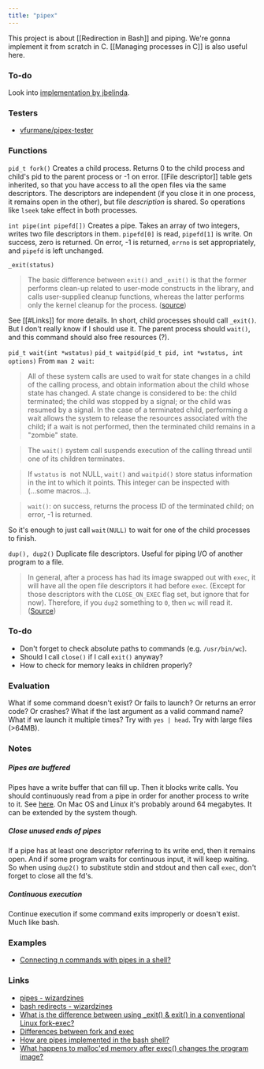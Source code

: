 ```yaml
---
title: "pipex"
---
```


This project is about [[Redirection in Bash]] and piping. We're gonna implement it from scratch in C. [[Managing processes in C]] is also useful here.

### To-do
Look into [implementation by jbelinda](https://projects.intra.42.fr/projects/pipex/projects_users/2468738).

### Testers
- [vfurmane/pipex-tester](https://github.com/vfurmane/pipex-tester)

### Functions
`pid_t fork()`
Creates a child process. Returns 0 to the child process and child's pid to the parent process or -1 on error. [[File descriptor]] table gets inherited, so that you have access to all the open files via the same descriptors. The descriptors are independent (if you close it in one process, it remains open in the other), but file *description* is shared. So operations like `lseek` take effect in both processes.

`int pipe(int pipefd[])`
Creates a pipe. Takes an array of two integers, writes two file descriptors in them. `pipefd[0]` is read, `pipefd[1]` is write. On success, zero is returned. On error, -1 is returned, `errno` is set appropriately, and `pipefd` is left unchanged.

`_exit(status)`
> The basic difference between `exit()` and `_exit()` is that the former performs clean-up related to user-mode constructs in the library, and calls user-supplied cleanup functions, whereas the latter performs only the kernel cleanup for the process.
([source](https://www.unixguide.net/unix/programming/1.1.3.shtml))

See [[#Links]] for more details. In short, child processes should call `_exit()`. But I don't really know if I should use it. The parent process should `wait()`, and this command should also free resources (?).

`pid_t wait(int *wstatus)`
`pid_t waitpid(pid_t pid, int *wstatus, int options)`
From `man 2 wait`:
> All of these system calls are used to wait for state changes in a child of the calling process, and obtain information about the child whose state has changed. A state change is considered to be: the child terminated; the child was stopped by a signal; or the child was resumed by a signal. In the case of a terminated child, performing a wait allows the system to release the resources associated with the child; if a wait is not performed, then the terminated child remains in a "zombie" state.

> The `wait()` system call suspends execution of the calling thread until one of its children terminates.

> If `wstatus` is  not NULL, `wait()` and `waitpid()` store status information in the int to which it points. This integer can be inspected with (...some macros...).

> `wait()`: on success, returns the process ID of the terminated child; on error, -1 is returned.

So it's enough to just call `wait(NULL)` to wait for one of the child processes to finish.

`dup(), dup2()`
Duplicate file descriptors. Useful for piping I/O of another program to a file.
> In general, after a process has had its image swapped out with `exec`, it will have all the open file descriptors it had before `exec`. (Except for those descriptors with the `CLOSE_ON_EXEC` flag set, but ignore that for now). Therefore, if you `dup2` something to `0`, then `wc` will read it. ([Source](https://stackoverflow.com/questions/8860895))

### To-do
- Don't forget to check absolute paths to commands (e.g. `/usr/bin/wc`).
- Should I call `close()` if I call `exit()` anyway?
- How to check for memory leaks in children properly?

### Evaluation
What if some command doesn't exist? Or fails to launch? Or returns an error code? Or crashes?
What if the last argument as a valid command name? What if we launch it multiple times?
Try with `yes | head`.
Try with large files (>64MB).

### Notes
##### Pipes are buffered
Pipes have a write buffer that can fill up. Then it blocks write calls. You should continuously read from a pipe in order for another process to write to it. See [here](https://stackoverflow.com/questions/55257628). On Mac OS and Linux it's probably around 64 megabytes. It can be extended by the system though.

##### Close unused ends of pipes
If a pipe has at least one descriptor referring to its write end, then it remains open. And if some program waits for continuous input, it will keep waiting. So when using `dup2()` to substitute stdin and stdout and then call `exec`, don't forget to close all the fd's.

##### Continuous execution
Continue execution if some command exits improperly or doesn't exist. Much like bash.

### Examples
- [Connecting n commands with pipes in a shell?](https://stackoverflow.com/questions/8082932)

### Links
- [pipes - wizardzines](https://wizardzines.com/comics/pipes/)
- [bash redirects - wizardzines](https://wizardzines.com/comics/redirects/)
- [What is the difference between using _exit() & exit() in a conventional Linux fork-exec?](https://stackoverflow.com/questions/5422831/)
- [Differences between fork and exec](https://stackoverflow.com/questions/1653340)
- [How are pipes implemented in the bash shell?](https://stackoverflow.com/questions/31527077)
- [What happens to malloc'ed memory after exec() changes the program image?](https://stackoverflow.com/questions/5429141)
